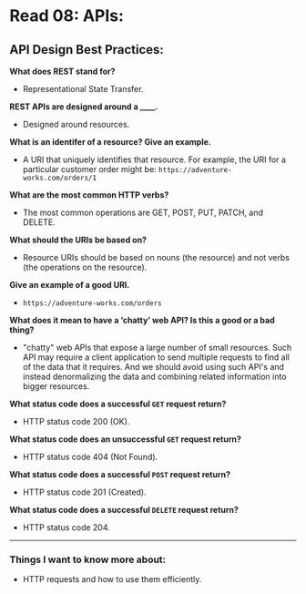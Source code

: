 # Read 08: APIs:

## API Design Best Practices:

**What does REST stand for?**

- Representational State Transfer.

**REST APIs are designed around a ____.**

- Designed around resources.

**What is an identifer of a resource? Give an example.**

- A URI that uniquely identifies that resource. For example, the URI for a particular customer order might be:
`https://adventure-works.com/orders/1`

**What are the most common HTTP verbs?**

- The most common operations are GET, POST, PUT, PATCH, and DELETE.

**What should the URIs be based on?**

- Resource URIs should be based on nouns (the resource) and not verbs (the operations on the resource).

**Give an example of a good URI.**

- `https://adventure-works.com/orders`

**What does it mean to have a ‘chatty’ web API? Is this a good or a bad thing?**

- "chatty" web APIs that expose a large number of small resources. Such API may require a client application to send multiple requests to find all of the data that it requires. And we should avoid using such API's and instead denormalizing the data and combining related information into bigger resources.

**What status code does a successful `GET` request return?**

- HTTP status code 200 (OK).

**What status code does an unsuccessful `GET` request return?**

- HTTP status code 404 (Not Found).

**What status code does a successful `POST` request return?**

- HTTP status code 201 (Created).

**What status code does a successful `DELETE` request return?**

- HTTP status code 204.

---------------------------------------------------------------------

### Things I want to know more about:

- HTTP requests and how to use them efficiently.
